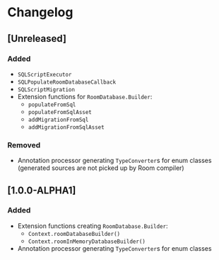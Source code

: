 # Changelog

## [Unreleased]
### Added
- `SQLScriptExecutor`
- `SQLPopulateRoomDatabaseCallback`
- `SQLScriptMigration`
- Extension functions for `RoomDatabase.Builder`:
  - `populateFromSql`
  - `populateFromSqlAsset`
  - `addMigrationFromSql`
  - `addMigrationFromSqlAsset`

### Removed
- Annotation processor generating `TypeConverter`s for enum classes
  (generated sources are not picked up by Room compiler)

## [1.0.0-ALPHA1]
### Added
- Extension functions creating `RoomDatabase.Builder`:
  - `Context.roomDatabaseBuilder()`
  - `Context.roomInMemoryDatabaseBuilder()`
- Annotation processor generating `TypeConverter`s for enum classes

